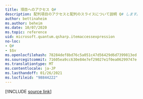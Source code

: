 ```yaml
---
title: 項目へのアクセス Q#
description: 配列項目のアクセスと配列のスライスについて説明 Q# します。
author: bettinaheim
ms.author: beheim
ms.date: 10/07/2020
ms.topic: reference
uid: microsoft.quantum.qsharp.itemaccessexpression
no-loc:
- Q#
- $$v
ms.openlocfilehash: 78284def8bd76c5a051c47d56429d6d7399813ed
ms.sourcegitcommit: 71605ea9cc630e84e7ef29027e1f0ea06299747e
ms.translationtype: MT
ms.contentlocale: ja-JP
ms.lasthandoff: 01/26/2021
ms.locfileid: "98844222"
---
```

<!---
# Item access operator in Q#
-->

[!INCLUDE [source link](~/includes/qsharp-language/Specifications/Language/3_Expressions/ItemAccessExpressions.md)]

